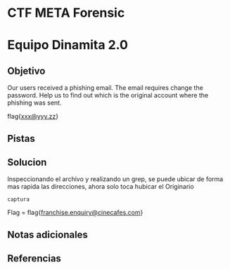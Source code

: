 # CTF META Forensic
# Equipo Dinamita 2.0
## Objetivo
Our users received a phishing email. The email requires change the password. Help us to find out which is the original account where the phishing was sent.

flag{[xxx@yyy.zz](mailto:xxx@yyy.zz)}
## Pistas
## Solucion
Inspeccionando el archivo y realizando un grep, se puede ubicar de forma mas rapida las direcciones, ahora solo toca hubicar el Originario

	captura

Flag = flag{franchise.enquiry@cinecafes.com}

## Notas adicionales
## Referencias